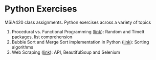 # Python Exercises
MSiA420 class assignments. Python exercises across a variety of topics

1. Procedural vs. Functional Programming (<a href="https://github.com/laurengyu/PythonExercises/blob/master/Yu-Lauren-Homework1.ipynb">link</a>): Random and TimeIt packages, list comprehension
2. Bubble Sort and Merge Sort implementation in Python (<a href="https://github.com/laurengyu/PythonExercises/blob/master/Yu-Lauren-Homework2.ipynb">link</a>): Sorting algorithms
3. Web Scraping (<a href="https://github.com/laurengyu/PythonExercises/blob/master/Yu-Lauren-Homework3.ipynb">link</a>): API, BeautifulSoup and Selenium
